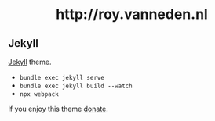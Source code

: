 <h1 align="center">
  http://roy.vanneden.nl
</h1>

## Jekyll

[Jekyll](https://jekyllrb.com/) theme.

* `bundle exec jekyll serve`
* `bundle exec jekyll build --watch`
* `npx webpack`

If you enjoy this theme [donate](https://www.paypal.me/royvn).
